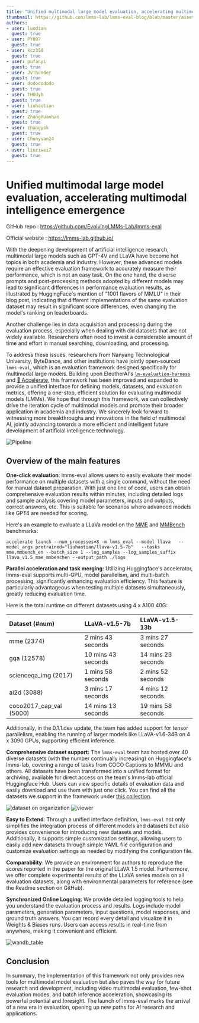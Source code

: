 ```yaml
---
title: "Unified multimodal large model evaluation, accelerating multimodal intelligence emergence"
thumbnail: https://github.com/lmms-lab/lmms-eval-blog/blob/master/assets/img/lmms-eval-header.png
authors:
- user: luodian
  guest: true
- user: PY007
  guest: true
- user: kcz358
  guest: true
- user: pufanyi
  guest: true
- user: JvThunder
  guest: true
- user: dododododo
  guest: true
- user: THUdyh
  guest: true
- user: liuhaotian
  guest: true
- user: ZhangYuanhan
  guest: true
- user: zhangysk
  guest: true
- user: Chunyuan24
  guest: true
- user: liuziwei7
  guest: true
---
```

# Unified multimodal large model evaluation, accelerating multimodal intelligence emergence

GitHub repo : https://github.com/EvolvingLMMs-Lab/lmms-eval

Official website : https://lmms-lab.github.io/

With the deepening development of artificial intelligence research, multimodal large models such as GPT-4V and LLaVA have become hot topics in both academia and industry. However, these advanced models require an effective evaluation framework to accurately measure their performance, which is not an easy task. On the one hand, the diverse prompts and post-processing methods adopted by different models may lead to significant differences in performance evaluation results, as illustrated by HuggingFace's mention of "1001 flavors of MMLU" in their blog post, indicating that different implementations of the same evaluation dataset may result in significant score differences, even changing the model's ranking on leaderboards.

Another challenge lies in data acquisition and processing during the evaluation process, especially when dealing with old datasets that are not widely available. Researchers often need to invest a considerable amount of time and effort in manual searching, downloading, and processing.

To address these issues, researchers from Nanyang Technological University, ByteDance, and other institutions have jointly open-sourced `lmms-eval`, which is an evaluation framework designed specifically for multimodal large models. Building upon EleutherAI's [`lm-evaluation-harness`](https://github.com/EleutherAI/lm-evaluation-harness) and [🤗 Accelerate](https://github.com/huggingface/accelerate), this framework has been improved and expanded to provide a unified interface for defining models, datasets, and evaluation metrics, offering a one-stop, efficient solution for evaluating multimodal models (LMMs). We hope that through this framework, we can collectively drive the iteration cycle of multimodal models and promote their broader application in academia and industry. We sincerely look forward to witnessing more breakthroughs and innovations in the field of multimodal AI, jointly advancing towards a more efficient and intelligent future development of artificial intelligence technology.

<image src="https://github.com/lmms-lab/lmms-eval-blog/blob/master/assets/img/teaser.png" alt="Pipeline"/>

## Overview of the main features

**One-click evaluation**: lmms-eval allows users to easily evaluate their model performance on multiple datasets with a single command, without the need for manual dataset preparation. With just one line of code, users can obtain comprehensive evaluation results within minutes, including detailed logs and sample analysis covering model parameters, inputs and outputs, correct answers, etc. This is suitable for scenarios where advanced models like GPT4 are needed for scoring.

Here's an example to evaluate a LLaVa model on the [MME](https://arxiv.org/abs/2306.13394) and [MMBench](https://arxiv.org/abs/2307.06281) benchmarks:
```
accelerate launch --num_processes=8 -m lmms_eval --model llava   --model_args pretrained="liuhaotian/llava-v1.5-7b"   --tasks mme,mmbench_en --batch_size 1 --log_samples --log_samples_suffix llava_v1.5_mme_mmbenchen --output_path ./logs
```

**Parallel acceleration and task merging**: Utilizing Huggingface's accelerator, lmms-eval supports multi-GPU, model parallelism, and multi-batch processing, significantly enhancing evaluation efficiency. This feature is particularly advantageous when testing multiple datasets simultaneously, greatly reducing evaluation time.

Here is the total runtime on different datasets using 4 x A100 40G:



| Dataset (#num)          | LLaVA-v1.5-7b      | LLaVA-v1.5-13b     |
| :---------------------- | :----------------- | :----------------- |
| mme (2374)              | 2 mins 43 seconds  | 3 mins 27 seconds  |
| gqa (12578)             | 10 mins 43 seconds | 14 mins 23 seconds |
| scienceqa_img (2017)    | 1 mins 58 seconds  | 2 mins 52 seconds  |
| ai2d (3088)             | 3 mins 17 seconds  | 4 mins 12 seconds  |
| coco2017_cap_val (5000) | 14 mins 13 seconds | 19 mins 58 seconds |


Additionally, in the 0.1.1.dev update, the team has added support for tensor parallelism, enabling the running of larger models like LLaVA-v1.6-34B on 4 x 3090 GPUs, supporting efficient inference.

**Comprehensive dataset support:** The `lmms-eval` team has hosted over 40 diverse datasets (with the number continually increasing) on Huggingface's lmms-lab, covering a range of tasks from COCO Captions to MMMU and others. All datasets have been transformed into a unified format for archiving, available for direct access on the team's lmms-lab official Huggingface Hub. Users can view specific details of evaluation data and easily download and use them with just one click. You can find all the datasets we support in the framework under [this collection](https://huggingface.co/collections/lmms-lab/lmms-eval-661d51f70a9d678b6f43f272).

<image src="https://github.com/lmms-lab/lmms-eval-blog/blob/master/assets/img/org_dataset.png" alt="dataset on organization"/>

<image src="https://github.com/lmms-lab/lmms-eval-blog/blob/master/assets/img/viewer.png"  alt="viewer" />

**Easy to Extend**: Through a unified interface definition, `lmms-eval` not only simplifies the integration process of different models and datasets but also provides convenience for introducing new datasets and models. Additionally, it supports simple customization settings, allowing users to easily add new datasets through simple YAML file configuration and customize evaluation settings as needed by modifying the configuration file.

**Comparability**: We provide an environment for authors to reproduce the scores reported in the paper for the original LLaVA 1.5 model. Furthermore, we offer complete experimental results of the LLaVA series models on all evaluation datasets, along with environmental parameters for reference (see the Readme section on GitHub).

**Synchronized Online Logging**: We provide detailed logging tools to help you understand the evaluation process and results. Logs include model parameters, generation parameters, input questions, model responses, and ground truth answers. You can record every detail and visualize it in Weights & Biases runs. Users can access results in real-time from anywhere, making it convenient and efficient.

<image src="https://github.com/lmms-lab/lmms-eval-blog/blob/master/assets/img/wandb_table.jpg" alt="wandb_table" />

## Conclusion

In summary, the implementation of this framework not only provides new tools for multimodal model evaluation but also paves the way for future research and development, including video multimodal evaluation, few-shot evaluation modes, and batch inference acceleration, showcasing its powerful potential and foresight. The launch of lmms-eval marks the arrival of a new era in evaluation, opening up new paths for AI research and applications.
